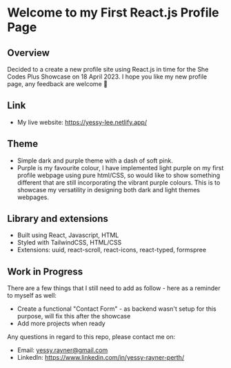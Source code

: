 # Welcome to my First React.js Profile Page

## Overview
Decided to a create a new profile site using React.js in time for the She Codes Plus Showcase on 18 April 2023. I hope you like my new profile page, any feedback are welcome 💜

## Link
- My live website: https://yessy-lee.netlify.app/

## Theme
- Simple dark and purple theme with a dash of soft pink.  
- Purple is my favourite colour, I have implemented light purple on my first profile webpage using pure html/CSS, so would like to show something different that are still incorporating the vibrant purple colours. This is to showcase my versatility in designing both dark and light themes webpages.

## Library and extensions

- Built using React, Javascript, HTML
- Styled with TailwindCSS, HTML/CSS
- Extensions: uuid, react-scroll, react-icons, react-typed, formspree

## Work in Progress

There are a few things that I still need to add as follow - here as a reminder to myself as well:
- Create a functional "Contact Form" - as backend wasn't setup for this purpose, will fix this after the showcase
- Add more projects when ready


Any questions in regard to this repo, please contact me on:
- Email: yessy.rayner@gmail.com
- LinkedIn: https://www.linkedin.com/in/yessy-rayner-perth/
